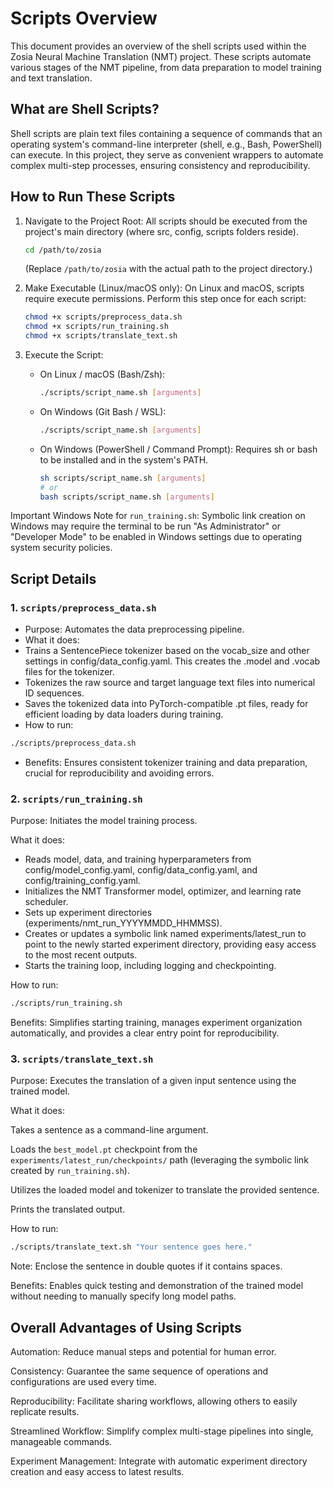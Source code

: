 # Scripts Overview

This document provides an overview of the shell scripts used within the Zosia Neural Machine Translation (NMT) project. These scripts automate various stages of the NMT pipeline, from data preparation to model training and text translation.

## What are Shell Scripts?

Shell scripts are plain text files containing a sequence of commands that an operating system's command-line interpreter (shell, e.g., Bash, PowerShell) can execute. In this project, they serve as convenient wrappers to automate complex multi-step processes, ensuring consistency and reproducibility.

## How to Run These Scripts

1. Navigate to the Project Root: All scripts should be executed from the project's main directory (where src, config, scripts folders reside).

    ```bash
    cd /path/to/zosia
    ```

    (Replace `/path/to/zosia` with the actual path to the project directory.)

2. Make Executable (Linux/macOS only): On Linux and macOS, scripts require execute permissions. Perform this step once for each script:

    ```bash
    chmod +x scripts/preprocess_data.sh
    chmod +x scripts/run_training.sh
    chmod +x scripts/translate_text.sh
    ```

3. Execute the Script:
   * On Linux / macOS (Bash/Zsh):

      ```bash
      ./scripts/script_name.sh [arguments]
      ```

   * On Windows (Git Bash / WSL):

      ```bash
      ./scripts/script_name.sh [arguments]
      ```

   * On Windows (PowerShell / Command Prompt): Requires sh or bash to be installed and in the system's PATH.

      ```bash
      sh scripts/script_name.sh [arguments]
      # or
      bash scripts/script_name.sh [arguments]
      ```

Important Windows Note for `run_training.sh`: Symbolic link creation on Windows may require the terminal to be run "As Administrator" or "Developer Mode" to be enabled in Windows settings due to operating system security policies.

## Script Details

### 1. `scripts/preprocess_data.sh`

* Purpose: Automates the data preprocessing pipeline.
* What it does:
* Trains a SentencePiece tokenizer based on the vocab_size and other settings in config/data_config.yaml. This creates the .model and .vocab files for the tokenizer.
* Tokenizes the raw source and target language text files into numerical ID sequences.
* Saves the tokenized data into PyTorch-compatible .pt files, ready for efficient loading by data loaders during training.
* How to run:

```bash
./scripts/preprocess_data.sh
```

* Benefits: Ensures consistent tokenizer training and data preparation, crucial for reproducibility and avoiding errors.

### 2. `scripts/run_training.sh`

Purpose: Initiates the model training process.

What it does:

* Reads model, data, and training hyperparameters from config/model_config.yaml, config/data_config.yaml, and config/training_config.yaml.
* Initializes the NMT Transformer model, optimizer, and learning rate scheduler.
* Sets up experiment directories (experiments/nmt_run_YYYYMMDD_HHMMSS).
* Creates or updates a symbolic link named experiments/latest_run to point to the newly started experiment directory, providing easy access to the most recent outputs.
* Starts the training loop, including logging and checkpointing.

How to run:

```bash
./scripts/run_training.sh
```

Benefits: Simplifies starting training, manages experiment organization automatically, and provides a clear entry point for reproducibility.

### 3. `scripts/translate_text.sh`

Purpose: Executes the translation of a given input sentence using the trained model.

What it does:

Takes a sentence as a command-line argument.

Loads the `best_model.pt` checkpoint from the `experiments/latest_run/checkpoints/` path (leveraging the symbolic link created by `run_training.sh`).

Utilizes the loaded model and tokenizer to translate the provided sentence.

Prints the translated output.

How to run:

```bash
./scripts/translate_text.sh "Your sentence goes here."
```

Note: Enclose the sentence in double quotes if it contains spaces.

Benefits: Enables quick testing and demonstration of the trained model without needing to manually specify long model paths.

## Overall Advantages of Using Scripts

Automation: Reduce manual steps and potential for human error.

Consistency: Guarantee the same sequence of operations and configurations are used every time.

Reproducibility: Facilitate sharing workflows, allowing others to easily replicate results.

Streamlined Workflow: Simplify complex multi-stage pipelines into single, manageable commands.

Experiment Management: Integrate with automatic experiment directory creation and easy access to latest results.
